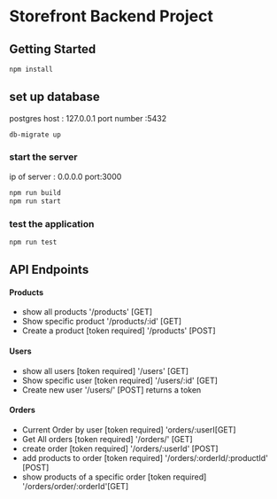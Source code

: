 # Storefront Backend Project

## Getting Started

```bash
npm install
```

## set up database
postgres host : 127.0.0.1
port number :5432
```bash
db-migrate up
```

### start the server
ip of server : 0.0.0.0
port:3000

```bash
npm run build
npm run start
```


### test the application
```bash
npm run test
```

## API Endpoints
#### Products
- show all products '/products' [GET]
- Show specific product   '/products/:id' [GET]
- Create a product [token required] '/products' [POST]

#### Users  
- show all users [token required] '/users' [GET]
- Show specific user [token required] '/users/:id' [GET]
- Create new user '/users/' [POST] returns a token

#### Orders
- Current Order by user [token required] 'orders/:userI[GET]
- Get All orders [token required] '/orders/' [GET]
- create order [token required] '/orders/:userId' [POST]
- add products to order [token required] '/orders/:orderId/:productId' [POST]
- show products of a specific order [token required] '/orders/order/:orderId'[GET]